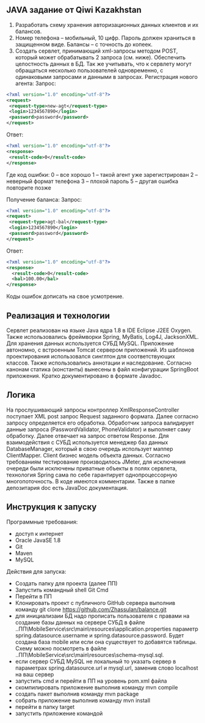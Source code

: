 ## JAVA задание от Qiwi Kazakhstan

1.	Разработать схему хранения авторизационных данных клиентов и их балансов.
2.	Номер телефона – мобильный, 10 цифр. Пароль должен храниться в защищенном виде. Балансы – с точность до копеек. 
3. Создать сервлет, принимающий xml-запросы методом POST, который может обрабатывать 2 запроса (см. ниже). Обеспечить целостность данных в БД. Так же учитывать, что к сервлету могут обращаться несколько  пользователей одновременно, с одинаковыми запросами и данными в запросах.
 Регистрация нового агента:
Запрос:
```xml
<?xml version="1.0" encoding="utf-8"?>
<request>
 <request-type>new-agt</request-type>
 <login>1234567890</login> 
 <password>password</password> 
</request>
```
Ответ:
```xml 
<?xml version="1.0" encoding="utf-8"?>
<response>
 <result-code>0</result-code>
</response>
```
Где код ошибки:
 0  – все хорошо
 1  – такой агент уже  зарегистрирован
 2 – неверный формат телефона
 3 – плохой пароль
 5 – другая ошибка повторите позже

Получение баланса:
Запрос:
```xml
<?xml version="1.0" encoding="utf-8"?>
<request>
 <request-type>agt-bal</request-type>
 <login>1234567890</login> 
 <password>password</password> 
</request>
```
Ответ:
```xml
<?xml version="1.0" encoding="utf-8"?>
<response>
  <result-code>0</result-code>
  <bal>100.00</bal>
</response>
```
Коды ошибок дописать на свое усмотрение.

## Реализация и технологии

Сервлет реализован на языке Java ядра 1.8 в IDE Eclipse J2EE Oxygen. Также использовались фреймворки Spring, MyBatis, Log4J, JacksonXML. Для хранения данных используется СУБД MySQL. Приложение автономно, с встроенным Tomcat сервером приложений. Из шаблонов проектирования использовался синглтон для соответствующих классов. Также использовались аннотации и наследование. Согласно канонам статика (константы) вынесены в файл конфигурации SpringBoot приложения. Кратко документировано в формате Javadoc.

## Логика

На прослушивающий запросы контроллер XmlResponseController поступает XML post запрос Request заданного формата. Далее согласно запросу определяется его обработка. Обработчик запроса валидирует данные запроса (PasswordValidator, PhoneValidator) и выполняет саму обработку. Далее отвечает на запрос ответом Response. Для взаимодействия с СУБД используется менеджер баз данных DatabaseManager, который в свою очередь использует маппер ClientMapper. Client бизнес модель объекта данных. Согласно требованиям тестирование производилось JMeter, для исключения очереди были исключены приватные объекты в полях сервлета, технология Spring сама по себе гарантирует однопроцессорную многопоточность.
В коде имеются комментарии. Также в папке депозитария doc есть JavaDoc документация. 

## Инструкция к запуску

Программные требования:
- доступ к интернет
- Oracle JavaSE 1.8
- Git
- Maven
- MySQL

Действия для запуска:
- Создать папку для проекта (далее ПП) 
- Запустить командный shell Git Cmd
- Перейти в ПП
- Клонировать проект с публичного GitHub сервера выполнив команду git clone https://github.com/Zhassulan/balance.git 
- для инициализаии БД надо прописать пользователя с правами на создание базы данных на сервере СУБД в файле ..ПП\MobileService\src\main\resources\application.properties параметр spring.datasource.username и spring.datasource.password. Будет создана база mobile или если она существует то добавятся таблицы. Схему можно посмотреть в файле ..ПП\MobileService\src\main\resources\schema-mysql.sql.
- если сервер СУБД MySQL не локальный то указать сервер в параметрах spring.datasource.url и mysql.url, заменив слово localhost на ваш сервер
- запустить cmd и перейти в ПП на уровень pom.xml файла
- скомпилировать приложение выполнив команду mvn compile
- создать пакет выполнив команду mvn package
- собрать приложение выполнив команду mvn install
- перейти в папку target
- запустить приложение командой  


